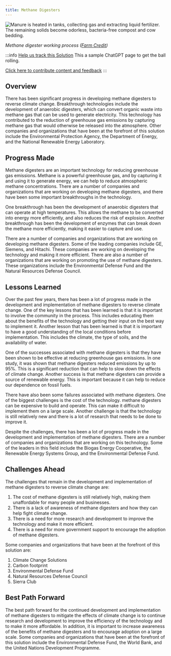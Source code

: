 ```yaml
---
title: Methane Digesters
---
```

![Manure is heated in tanks, collecting gas and extracting liquid fertilizer. The remaining solids become odorless, bacteria-free compost and cow bedding.](/../static/img/methane-digesters.jpg)

*Methane digester working process ([Farm Credit](https://www.findfarmcredit.com/landscapes-articles/methane-digesters-101))*

:::info [Help us track this Solution](contribute)
This a sample ChatGPT page to get the ball rolling.

[Click here to contribute content and feedback](contribute)
:::

## Overview

There has been significant progress in developing methane digesters to reverse climate change. Breakthrough technologies include the development of anaerobic digesters, which can convert organic waste into methane gas that can be used to generate electricity. This technology has contributed to the reduction of greenhouse gas emissions by capturing methane gas that would otherwise be released into the atmosphere. Other companies and organizations that have been at the forefront of this solution include the Environmental Protection Agency, the Department of Energy, and the National Renewable Energy Laboratory.

## Progress Made

Methane digesters are an important technology for reducing greenhouse gas emissions. Methane is a powerful greenhouse gas, and by capturing it and using it to generate energy, we can help to reduce atmospheric methane concentrations. There are a number of companies and organizations that are working on developing methane digesters, and there have been some important breakthroughs in the technology.

One breakthrough has been the development of anaerobic digesters that can operate at high temperatures. This allows the methane to be converted into energy more efficiently, and also reduces the risk of explosion. Another breakthrough has been the development of enzymes that can break down the methane more efficiently, making it easier to capture and use.

There are a number of companies and organizations that are working on developing methane digesters. Some of the leading companies include GE, Siemens, and Hitachi. These companies are working on developing the technology and making it more efficient. There are also a number of organizations that are working on promoting the use of methane digesters. These organizations include the Environmental Defense Fund and the Natural Resources Defense Council.

## Lessons Learned

Over the past few years, there has been a lot of progress made in the development and implementation of methane digesters to reverse climate change. One of the key lessons that has been learned is that it is important to involve the community in the process. This includes educating them about the benefits of the technology and getting their input on the best way to implement it. Another lesson that has been learned is that it is important to have a good understanding of the local conditions before implementation. This includes the climate, the type of soils, and the availability of water.

One of the successes associated with methane digesters is that they have been shown to be effective at reducing greenhouse gas emissions. In one study, it was shown that methane digesters reduced emissions by up to 95%. This is a significant reduction that can help to slow down the effects of climate change. Another success is that methane digesters can provide a source of renewable energy. This is important because it can help to reduce our dependence on fossil fuels.

There have also been some failures associated with methane digesters. One of the biggest challenges is the cost of the technology. methane digesters can be expensive to build and operate. This can make it difficult to implement them on a large scale. Another challenge is that the technology is still relatively new and there is a lot of research that needs to be done to improve it.

Despite the challenges, there has been a lot of progress made in the development and implementation of methane digesters. There are a number of companies and organizations that are working on this technology. Some of the leaders in this field include the Biogas Energy Cooperative, the Renewable Energy Systems Group, and the Environmental Defense Fund.

## Challenges Ahead

The challenges that remain in the development and implementation of methane digesters to reverse climate change are:

1. The cost of methane digesters is still relatively high, making them unaffordable for many people and businesses.
2. There is a lack of awareness of methane digesters and how they can help fight climate change.
3. There is a need for more research and development to improve the technology and make it more efficient.
4. There is a need for more government support to encourage the adoption of methane digesters.

Some companies and organizations that have been at the forefront of this solution are:

1. Climate Change Solutions
2. Carbon footprint
3. Environmental Defense Fund
4. Natural Resources Defense Council
5. Sierra Club

## Best Path Forward

The best path forward for the continued development and implementation of methane digesters to mitigate the effects of climate change is to continue research and development to improve the efficiency of the technology and to make it more affordable. In addition, it is important to increase awareness of the benefits of methane digesters and to encourage adoption on a large scale. Some companies and organizations that have been at the forefront of this solution include the Environmental Defense Fund, the World Bank, and the United Nations Development Programme.